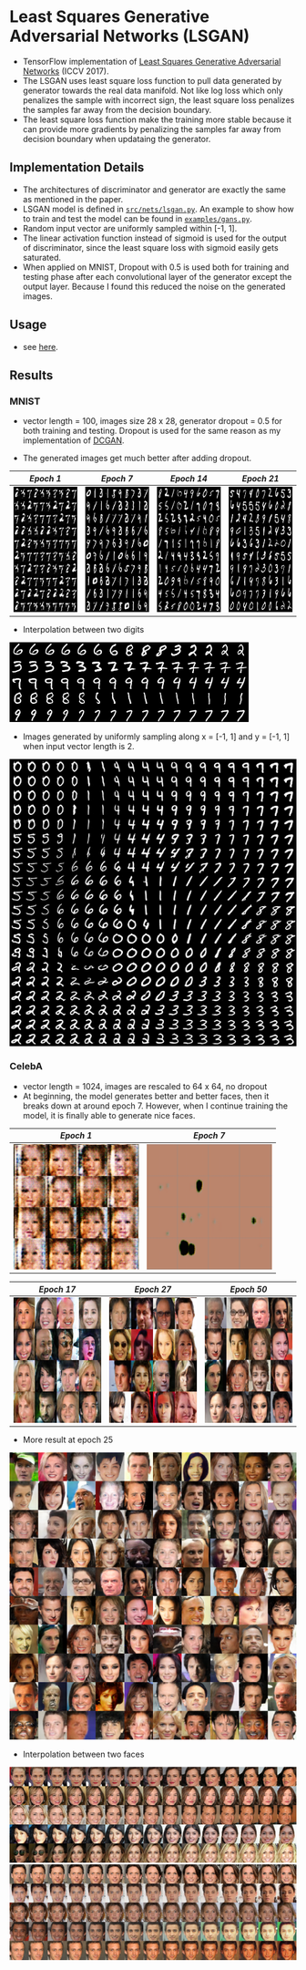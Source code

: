 # Least Squares Generative Adversarial Networks (LSGAN)

- TensorFlow implementation of [Least Squares Generative Adversarial Networks](https://arxiv.org/abs/1611.04076) (ICCV 2017). 
- The LSGAN uses least square loss function to pull data generated by generator towards the real data manifold. Not like log loss which only penalizes the sample with incorrect sign, the least square loss penalizes the samples far away from the decision boundary.
- The least square loss function make the training more stable because it can provide more gradients by penalizing the samples far away from decision boundary when updataing the generator.

## Implementation Details
- The architectures of discriminator and generator are exactly the same as mentioned in the paper.
- LSGAN model is defined in [`src/nets/lsgan.py`](../../src/nets/lsgan.py). An example to show how to train and test the model can be found in [`examples/gans.py`](../../examples/gans.py).
- Random input vector are uniformly sampled within [-1, 1].
- The linear activation function instead of sigmoid is used for the output of discriminator, since the least square loss with sigmoid easily gets saturated. 
- When applied on MNIST, Dropout with 0.5 is used both for training and testing phase after each convolutional layer of the generator except the output layer. Because I found this reduced the noise on the generated images.

## Usage 
- see [here](https://github.com/conan7882/tf-gans/tree/develop#usage).

## Results
### MNIST
- vector length = 100, images size 28 x 28, generator dropout = 0.5 for both training and testing. Dropout is used for the same reason as my implementation of [DCGAN](https://github.com/conan7882/tf-gans/tree/develop/docs/dcgan#mnist).

- The generated images get much better after adding dropout.

*Epoch 1* | *Epoch 7* |*Epoch 14* | *Epoch 21* |
:--: | :---: | :--: | :---: | 
<img src = 'figs/mnist/generate_im_0.png' height = '220px' width = '220px'> | <img src = 'figs/mnist/generate_im_6.png' height = '220px' width = '220px'>|<img src = 'figs/mnist/generate_im_13.png' height = '220px' width = '220px'> | <img src = 'figs/mnist/generate_im_20.png' height = '220px' width = '220px'>

- Interpolation between two digits

![manifold](figs/mnist/interpolate_24.png)

- Images generated by uniformly sampling along x = [-1, 1] and y = [-1, 1] when input vector length is 2. 

![manifold](figs/mnist/manifoid_24.png)

### CelebA
- vector length = 1024, images are rescaled to 64 x 64, no dropout
- At beginning, the model generates better and better faces, then it breaks down at around epoch 7. However, when I continue training the model, it is finally able to generate nice faces.

*Epoch 1* | *Epoch 7* |
:--: | :---: |
<img src = 'figs/face/generate_im_0.png' height = '220px' width = '220px'> | <img src = 'figs/face/generate_im_6.png' height = '220px' width = '220px'>|

*Epoch 17* | *Epoch 27* |*Epoch 50* |
:--: | :---: | :--: |
<img src = 'figs/face/generate_im_16.png' height = '220px' width = '220px'> | <img src = 'figs/face/generate_im_26.png' height = '220px' width = '220px'>|<img src = 'figs/face/generate_im_49.png' height = '220px' width = '220px'>

- More result at epoch 25

![finalface](figs/face/final.png)

- Interpolation between two faces

![interp1](figs/face/interpolate_47.png)
![interp2](figs/face/interpolate_49.png)


